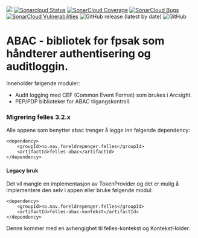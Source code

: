 ![](https://github.com/navikt/fp-felles/workflows/Bygg%20og%20deploy/badge.svg) 
[![Sonarcloud Status](https://sonarcloud.io/api/project_badges/measure?project=navikt_fp-felles&metric=alert_status)](https://sonarcloud.io/dashboard?id=navikt_fp-felles) 
[![SonarCloud Coverage](https://sonarcloud.io/api/project_badges/measure?project=navikt_fp-felles&metric=coverage)](https://sonarcloud.io/component_measures/metric/coverage/list?id=navikt_fp-felles)
[![SonarCloud Bugs](https://sonarcloud.io/api/project_badges/measure?project=navikt_fp-felles&metric=bugs)](https://sonarcloud.io/component_measures/metric/reliability_rating/list?id=navikt_fp-felles)
[![SonarCloud Vulnerabilities](https://sonarcloud.io/api/project_badges/measure?project=navikt_fp-felles&metric=vulnerabilities)](https://sonarcloud.io/component_measures/metric/security_rating/list?id=navikt_fp-felles)
![GitHub release (latest by date)](https://img.shields.io/github/v/release/navikt/fp-felles)
![GitHub](https://img.shields.io/github/license/navikt/fp-felles)

# ABAC - bibliotek for fpsak som håndterer authentisering og auditloggin.
Inneholder følgende moduler:
* Audit logging med CEF (Common Event Format) som brukes i Arcsight.
* PEP/PDP biblioteker for ABAC tilgangskontroll.

### Migrering felles 3.2.x

Alle appene som benytter abac trenger å legge inn følgende dependency:
```
<dependency>
    <groupId>no.nav.foreldrepenger.felles</groupId>
    <artifactId>felles-abac</artifactId>
</dependency>
```

#### Legacy bruk
Det vil mangle en implementasjon av TokenProvider og det er mulig å implementere den selv i appen eller bruke følgende modul:
```
<dependency>
    <groupId>no.nav.foreldrepenger.felles</groupId>
    <artifactId>felles-abac-kontekst</artifactId>
</dependency>
```
Denne kommer med en avhengighet til felles-kontekst og KontekstHolder.
